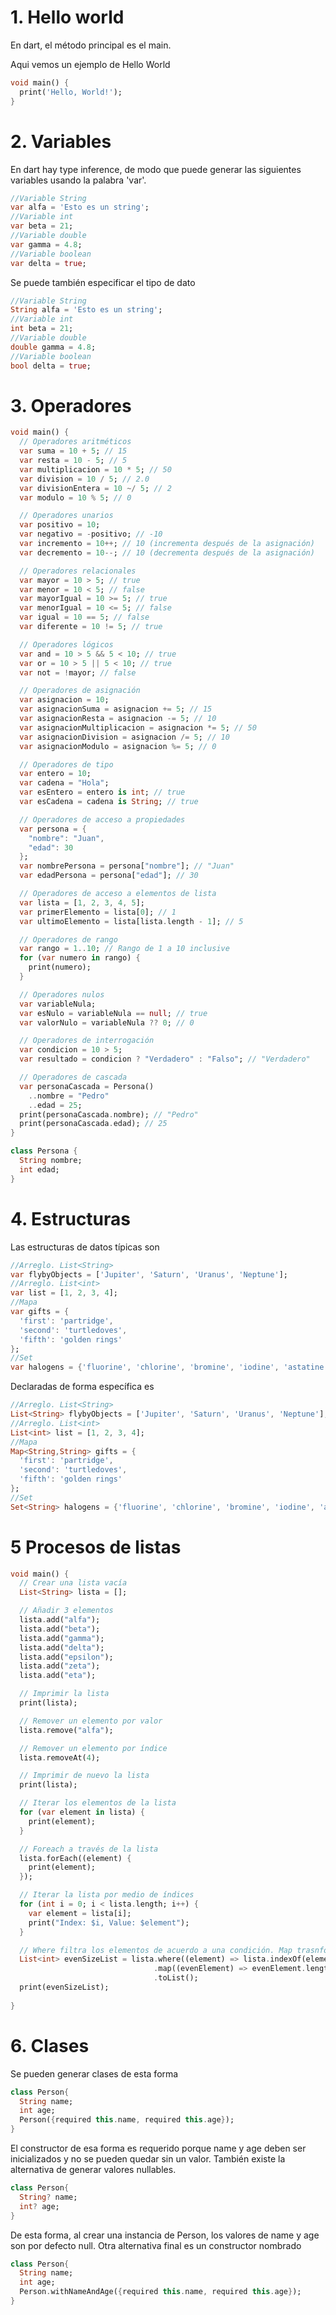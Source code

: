 # 1. Hello world
En dart, el método principal es el main.

Aqui vemos un ejemplo de Hello World
```dart
void main() {
  print('Hello, World!');
}
```

# 2. Variables
En dart hay type inference, de modo que puede generar las siguientes variables usando la palabra 'var'.

```dart
//Variable String
var alfa = 'Esto es un string';
//Variable int
var beta = 21;
//Variable double
var gamma = 4.8;
//Variable boolean
var delta = true;
```

Se puede también especificar el tipo de dato
```dart
//Variable String
String alfa = 'Esto es un string';
//Variable int
int beta = 21;
//Variable double
double gamma = 4.8;
//Variable boolean
bool delta = true;
```
# 3. Operadores
```dart
void main() {
  // Operadores aritméticos
  var suma = 10 + 5; // 15
  var resta = 10 - 5; // 5
  var multiplicacion = 10 * 5; // 50
  var division = 10 / 5; // 2.0
  var divisionEntera = 10 ~/ 5; // 2
  var modulo = 10 % 5; // 0

  // Operadores unarios
  var positivo = 10;
  var negativo = -positivo; // -10
  var incremento = 10++; // 10 (incrementa después de la asignación)
  var decremento = 10--; // 10 (decrementa después de la asignación)

  // Operadores relacionales
  var mayor = 10 > 5; // true
  var menor = 10 < 5; // false
  var mayorIgual = 10 >= 5; // true
  var menorIgual = 10 <= 5; // false
  var igual = 10 == 5; // false
  var diferente = 10 != 5; // true

  // Operadores lógicos
  var and = 10 > 5 && 5 < 10; // true
  var or = 10 > 5 || 5 < 10; // true
  var not = !mayor; // false

  // Operadores de asignación
  var asignacion = 10;
  var asignacionSuma = asignacion += 5; // 15
  var asignacionResta = asignacion -= 5; // 10
  var asignacionMultiplicacion = asignacion *= 5; // 50
  var asignacionDivision = asignacion /= 5; // 10
  var asignacionModulo = asignacion %= 5; // 0

  // Operadores de tipo
  var entero = 10;
  var cadena = "Hola";
  var esEntero = entero is int; // true
  var esCadena = cadena is String; // true

  // Operadores de acceso a propiedades
  var persona = {
    "nombre": "Juan",
    "edad": 30
  };
  var nombrePersona = persona["nombre"]; // "Juan"
  var edadPersona = persona["edad"]; // 30

  // Operadores de acceso a elementos de lista
  var lista = [1, 2, 3, 4, 5];
  var primerElemento = lista[0]; // 1
  var ultimoElemento = lista[lista.length - 1]; // 5

  // Operadores de rango
  var rango = 1..10; // Rango de 1 a 10 inclusive
  for (var numero in rango) {
    print(numero);
  }

  // Operadores nulos
  var variableNula;
  var esNulo = variableNula == null; // true
  var valorNulo = variableNula ?? 0; // 0

  // Operadores de interrogación
  var condicion = 10 > 5;
  var resultado = condicion ? "Verdadero" : "Falso"; // "Verdadero"

  // Operadores de cascada
  var personaCascada = Persona()
    ..nombre = "Pedro"
    ..edad = 25;
  print(personaCascada.nombre); // "Pedro"
  print(personaCascada.edad); // 25
}

class Persona {
  String nombre;
  int edad;
}

```


# 4. Estructuras
Las estructuras de datos típicas son
```dart
//Arreglo. List<String>
var flybyObjects = ['Jupiter', 'Saturn', 'Uranus', 'Neptune'];
//Arreglo. List<int>
var list = [1, 2, 3, 4];
//Mapa
var gifts = {
  'first': 'partridge',
  'second': 'turtledoves',
  'fifth': 'golden rings'
};
//Set
var halogens = {'fluorine', 'chlorine', 'bromine', 'iodine', 'astatine'};
```

Declaradas de forma específica es
```dart
//Arreglo. List<String>
List<String> flybyObjects = ['Jupiter', 'Saturn', 'Uranus', 'Neptune'];
//Arreglo. List<int>
List<int> list = [1, 2, 3, 4];
//Mapa
Map<String,String> gifts = {
  'first': 'partridge',
  'second': 'turtledoves',
  'fifth': 'golden rings'
};
//Set
Set<String> halogens = {'fluorine', 'chlorine', 'bromine', 'iodine', 'astatine'};
```

# 5 Procesos de listas


```dart
void main() {
  // Crear una lista vacía
  List<String> lista = [];

  // Añadir 3 elementos
  lista.add("alfa");
  lista.add("beta");
  lista.add("gamma");
  lista.add("delta");
  lista.add("epsilon");
  lista.add("zeta");
  lista.add("eta");

  // Imprimir la lista
  print(lista);

  // Remover un elemento por valor
  lista.remove("alfa");

  // Remover un elemento por índice
  lista.removeAt(4);

  // Imprimir de nuevo la lista
  print(lista);

  // Iterar los elementos de la lista
  for (var element in lista) {
    print(element);
  }

  // Foreach a través de la lista
  lista.forEach((element) {
    print(element);
  });

  // Iterar la lista por medio de índices
  for (int i = 0; i < lista.length; i++) {
    var element = lista[i];
    print("Index: $i, Value: $element");
  }

  // Where filtra los elementos de acuerdo a una condición. Map trasnforma los elementos filtrados de acuerdo al retorno
  List<int> evenSizeList = lista.where((element) => lista.indexOf(element) % 2 == 0)
                                .map((evenElement) => evenElement.length)
                                .toList();
  print(evenSizeList);
  
}
```

# 6. Clases
Se pueden generar clases de esta forma
```dart
class Person{
  String name;
  int age;
  Person({required this.name, required this.age});
}
```
El constructor de esa forma es requerido porque name y age deben ser inicializados y no se pueden quedar sin un valor. También existe la alternativa de generar valores nullables.

```dart
class Person{
  String? name;
  int? age;
}
```
De esta forma, al crear una instancia de Person, los valores de name y age son por defecto null. Otra alternativa final es un constructor nombrado

```dart
class Person{
  String name;
  int age;
  Person.withNameAndAge({required this.name, required this.age});
}
```



